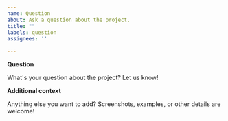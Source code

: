 ```yaml
---
name: Question
about: Ask a question about the project.
title: ""
labels: question
assignees: ''

---
```


**Question**

What's your question about the project? Let us know!

**Additional context**

Anything else you want to add? Screenshots, examples, or other details are welcome!

